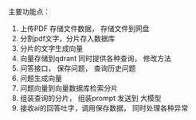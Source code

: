 主要功能点：
1. 上传PDF 存储文件数据， 存储文件到网盘
2. 分割pdf文字，分片存入数据库
3. 分片的文字生成向量
4. 向量存储到qdrant 同时提供各种查询， 修改方法
5. 问答接口， 保存问题， 查询历史问题
6. 问题生成向量
7. 问题向量到向量数据库检索分片
8. 组装查询的分片， 组装prompt 发送到 大模型
9. 接收ai的回答吐字，调用保存数据， 同时处理各种异常